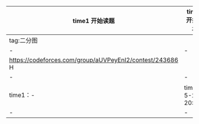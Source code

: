 

time1 开始读题| time2 开始上机 | time3 AC
-|-|-
tag:二分图|
-|-|-
https://codeforces.com/group/aUVPeyEnI2/contest/243686  H|
-|-|-
time1：-|time2：5-22 20:30|
-|-|-
